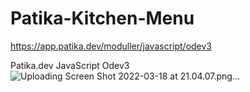 # Patika-Kitchen-Menu
https://app.patika.dev/moduller/javascript/odev3

Patika.dev JavaScript Odev3
![Uploading Screen Shot 2022-03-18 at 21.04.07.png…]()
